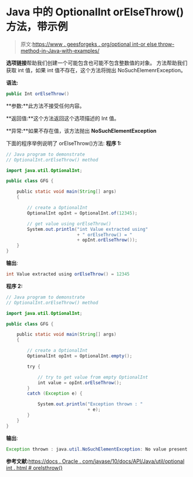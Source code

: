 # Java 中的 OptionalInt orElseThrow()方法，带示例

> 原文:[https://www . geesforgeks . org/optional int-or else throw-method-in-Java-with-examples/](https://www.geeksforgeeks.org/optionalint-orelsethrow-method-in-java-with-examples/)

**选项链接**帮助我们创建一个可能包含也可能不包含整数值的对象。
方法帮助我们获取 int 值，如果 int 值不存在，这个方法将抛出 NoSuchElemenrException。

**语法:**

```java
public Int orElseThrow()

```

**参数:**此方法不接受任何内容。

**返回值:**这个方法返回这个选项描述的 Int 值。

**异常:**如果不存在值，该方法抛出 **NoSuchElementException**

下面的程序举例说明了 orElseThrow()方法:
**程序 1:**

```java
// Java program to demonstrate
// OptionalInt.orElseThrow() method

import java.util.OptionalInt;

public class GFG {

    public static void main(String[] args)
    {

        // create a OptionalInt
        OptionalInt opInt = OptionalInt.of(12345);

        // get value using orElseThrow()
        System.out.println("int Value extracted using"
                           + " orElseThrow() = "
                           + opInt.orElseThrow());
    }
}
```

**输出**:

```java
int Value extracted using orElseThrow() = 12345

```

**程序 2:**

```java
// Java program to demonstrate
// OptionalInt.orElseThrow() method

import java.util.OptionalInt;

public class GFG {

    public static void main(String[] args)
    {

        // create a OptionalInt
        OptionalInt opInt = OptionalInt.empty();

        try {

            // try to get value from empty OptionalInt
            int value = opInt.orElseThrow();
        }
        catch (Exception e) {

            System.out.println("Exception thrown : "
                               + e);
        }
    }
}
```

**输出**:

```java
Exception thrown : java.util.NoSuchElementException: No value present

```

**参考文献:**[https://docs . Oracle . com/javase/10/docs/API/Java/util/optional int . html # orelsthrow()](https://docs.oracle.com/javase/10/docs/api/java/util/OptionalInt.html#orElseThrow())